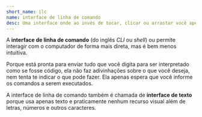 ```yaml
---
short_name: ilc
name: interface de linha de comando
desc: Uma interface onde ao invés de tocar, clicar ou arrastar você apenas insere comandos em formato de texto.
---
```


A **interface de linha de comando** (do inglês *CLI* ou *shell*) ou permite interagir com o computador de forma mais direta, mas é bem menos intuitiva.

Porque está pronta para enviar tudo que você digita para ser interpretado como se fosse código, ela não faz adivinhações sobre o que você deseja, nem tenta te indicar o que pode fazer. Ela apenas espera que você informe os comandos a serem executados. 

A interface de linha de comando também é chamada de **interface de texto** porque usa apenas texto e praticamente nenhum recurso visual além de letras, números e outros caracteres.
